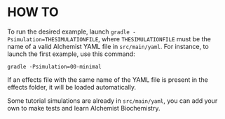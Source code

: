 # HOW TO

To run the desired example, launch `gradle -Psimulation=THESIMULATIONFILE`, where `THESIMULATIONFILE` must be the name of a valid Alchemist YAML file in `src/main/yaml`. For instance, to launch the first example, use this command:

``gradle -Psimulation=00-minimal``

If an effects file with the same name of the YAML file is present in the effects folder, it will be loaded automatically.

Some tutorial simulations are already in `src/main/yaml`, you can add your own to make tests and learn Alchemist Biochemistry.
